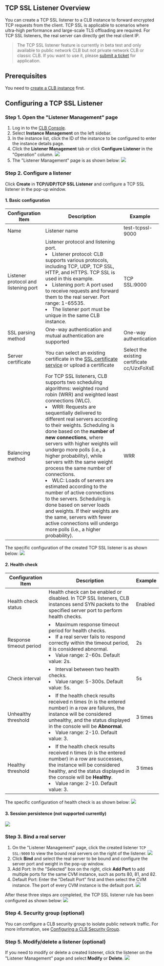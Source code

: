 ## TCP SSL Listener Overview
You can create a TCP SSL listener to a CLB instance to forward encrypted TCP requests from the client. TCP SSL is applicable to scenarios where ultra-high performance and large-scale TLS offloading are required. For TCP SSL listeners, the real server can directly get the real client IP.
>The TCP SSL listener feature is currently in beta test and only available to public network CLB but not private network CLB or classic CLB. If you want to use it, please [submit a ticket](https://console.cloud.tencent.com/workorder/category/create?level1_id=6&level2_id=163&level1_name=%E8%AE%A1%E7%AE%97%E4%B8%8E%E7%BD%91%E7%BB%9C&level2_name=%E8%B4%9F%E8%BD%BD%E5%9D%87%E8%A1%A1%20LB) for application.

## Prerequisites
You need to [create a CLB instance](http://intl.cloud.tencent.com/document/product/214/6149) first.

## Configuring a TCP SSL Listener
### Step 1. Open the "Listener Management" page
1. Log in to the [CLB Console](https://console.cloud.tencent.com/clb).
2. Select **Instance Management** on the left sidebar.
3. In the instance list, click the ID of the instance to be configured to enter the instance details page.
4. Click the **Listener Management** tab or click **Configure Listener** in the "Operation" column.
![](https://main.qcloudimg.com/raw/ec8e5fd6668f0d58a88d6da66a4424e9.png)
5. The "Listener Management" page is as shown below:
![](https://main.qcloudimg.com/raw/5d5f9cdb61a7ea3e4fd88036a7c01d0d.png)

### Step 2. Configure a listener
Click **Create** in **TCP/UDP/TCP SSL Listener** and configure a TCP SSL listener in the pop-up window.
#### 1. Basic configuration
<table>
<thead>
<tr>
<th width="15%">Configuration Item</th>
<th width="70%">Description</th>
<th width="15%">Example</th>
</tr>
</thead>
<tbody><tr>
<td>Name</td>
<td>Listener name</td>
<td><span>test-tcpssl-9000&nbsp;&nbsp;&nbsp;&nbsp;</span></td>
</tr>
<tr>
<td>Listener protocol and listening port</td>
<td>Listener protocol and listening port. <br><li>Listener protocol: CLB supports various protocols, including TCP, UDP, TCP SSL, HTTP, and HTTPS. TCP SSL is used in this example.</li><li>Listening port: A port used to receive requests and forward them to the real server. Port range: 1-65535.</li><li>The listener port must be unique in the same CLB instance.</li></td>
<td>TCP SSL:9000</td>
</tr>
<tr>
<td>SSL parsing method</td>
<td>One-way authentication and mutual authentication are supported</td>
<td>One-way authentication</td>
</tr>
<tr>
<td>Server certificate</td>
<td>You can select an existing certificate in the <a href="https://console.cloud.tencent.com/ssl">SSL certificate service</a> or upload a certificate</td>
<td>Select the existing certificate cc/UzxFoXsE</td>
</tr>
<tr>
<td>Balancing method</td>
<td>For TCP SSL listeners, CLB supports two scheduling algorithms: weighted round robin (WRR) and weighted least connections (WLC). <br><li>WRR: Requests are sequentially delivered to different real servers according to their weights. Scheduling is done based on the <strong>number of new connections</strong>, where servers with higher weights will undergo more polls (i.e., a higher probability), while servers with the same weight process the same number of connections.</li><li>WLC: Loads of servers are estimated according to the number of active connections to the servers. Scheduling is done based on server loads and weights. If their weights are the same, servers with fewer active connections will undergo more polls (i.e., a higher probability).</li></td>
<td>WRR</td>
</tr>
</tbody></table>

The specific configuration of the created TCP SSL listener is as shown below:
![](https://main.qcloudimg.com/raw/7107604b6c756183c4ea329c20bcbf00.png)

#### 2. Health check
| Configuration Item | Description | Example |
| ------- | ------------------------ | ---------------------------------------- |
| Health check status | Health check can be enabled or disabled. In TCP SSL listeners, CLB instances send SYN packets to the specified server port to perform health checks. | Enabled |
| Response timeout period | <li>Maximum response timeout period for health checks.</li><li>If a real server fails to respond correctly within the timeout period, it is considered abnormal.</li><li>Value range: 2-60s. Default value: 2s.</li> | 2s |
| Check interval | <li>Interval between two health checks.</li><li>Value range: 5-300s. Default value: 5s.</li> | 5s |
| Unhealthy threshold | <li>If the health check results received n times (n is the entered number) in a row are failures, the instance will be considered unhealthy, and the status displayed in the console will be **Abnormal**.</li><li>Value range: 2-10. Default value: 3.</li> | 3 times |
| Healthy threshold | <li>If the health check results received n times (n is the entered number) in a row are successes, the instance will be considered healthy, and the status displayed in the console will be **Healthy**.</li><li>Value range: 2-10. Default value: 3.</li> | 3 times |

The specific configuration of health check is as shown below:
![](https://main.qcloudimg.com/raw/6d57f6df374edba777d3a8841f50adc2.png)

#### 3. Session persistence (not supported currently)
![](https://main.qcloudimg.com/raw/8cde7bd598be6bdb8d5c300e32c90659.png)

### Step 3. Bind a real server
1. On the "Listener Management" page, click the created listener `TCP SSL:9000` to view the bound real servers on the right of the listener.
![](https://main.qcloudimg.com/raw/6dc93b60bb493c58a067604d69dd309b.png)
2. Click **Bind** and select the real server to be bound and configure the server port and weight in the pop-up window.
 1. Add Port: In the "Selected" box on the right, click **Add Port** to add multiple ports for the same CVM instance, such as ports 80, 81, and 82.
 2. Default Port: Enter the "Default Port" first and then select the CVM instance. The port of every CVM instance is the default port.
![](https://main.qcloudimg.com/raw/0285f5f04916c94c9549baae5bdffda6.png)

After these three steps are completed, the TCP SSL listener rule has been configured as shown below:
![](https://main.qcloudimg.com/raw/bfa1e03aec1f29b24d9bf9929edef49d.png)

### Step 4. Security group (optional)
You can configure a CLB security group to isolate public network traffic. For more information, see [Configuring a CLB Security Group](https://intl.cloud.tencent.com/document/product/214/14733).

### Step 5. Modify/delete a listener (optional)
If you need to modify or delete a created listener, click the listener on the "Listener Management" page and select **Modify** or **Delete**.
![](https://main.qcloudimg.com/raw/8a3ddb3d362434e283ec563dcc9e14f5.png)
